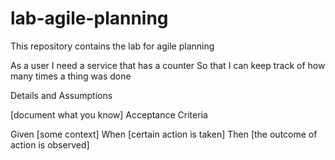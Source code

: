 # lab-agile-planning
This repository contains the lab for agile planning

As a user
I need a service that has a counter
So that I can keep track of how many times a thing was done

Details and Assumptions

[document what you know]
Acceptance Criteria

Given [some context]
When [certain action is taken]
Then [the outcome of action is observed]
